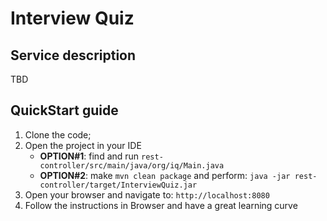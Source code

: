 # Interview Quiz

## Service description
TBD

## QuickStart guide
1. Clone the code;
2. Open the project in your IDE
   - **OPTION#1**: find and run `rest-controller/src/main/java/org/iq/Main.java`
   - **OPTION#2**: make `mvn clean package` and perform: `java -jar rest-controller/target/InterviewQuiz.jar`
4. Open your browser and navigate to: `http://localhost:8080`
5. Follow the instructions in Browser and have a great learning curve

